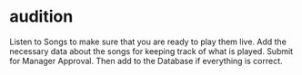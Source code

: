 # audition
Listen to Songs to make sure that you are ready to play them live. Add the necessary data about the songs for keeping track of what is played. Submit for Manager Approval. Then add to the Database if everything is correct.
